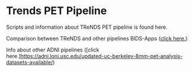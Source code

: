 # Trends PET Pipeline

Scripts and information about TReNDS PET pipeline is found here.

Comparison between TReNDS and other pipelines BIDS-Apps ([click here.](https://github.com/trendscenter/Software-Trends/blob/main/cluster/pipelines/PET/code/docs/pet_pipeline_comparison_us_vs_otheruniversity2025.pdf))

Info about other ADNI pipelines ([click here.]https://adni.loni.usc.edu/updated-uc-berkeley-8mm-pet-analysis-datasets-available/)


